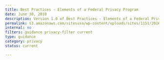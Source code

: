 ```yaml
---
title: Best Practices - Elements of a Federal Privacy Program
date: June 30, 2010
description: Version 1.0 of Best Practices - Elements of a Federal Privacy Program was collaboratively developed by members of the Privacy Committee Best Practices Subcommittee of the Federal CIO Council (Best Practices Working Group), which consists of privacy experts from across the federal government.
permalink: s3.amazonaws.com/sitesusa/wp-content/uploads/sites/1151/2016/10/Elements-Federal-Privacy-Program-v1.0_June-2010.pdf
internal: no
filters: guidance privacy-filter current
type: guidance
category: privacy
status: current

---
```

